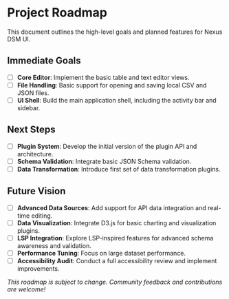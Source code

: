 # Project Roadmap

This document outlines the high-level goals and planned features for Nexus DSM UI.

## Immediate Goals

- [ ] **Core Editor**: Implement the basic table and text editor views.
- [ ] **File Handling**: Basic support for opening and saving local CSV and JSON files.
- [ ] **UI Shell**: Build the main application shell, including the activity bar and sidebar.

## Next Steps

- [ ] **Plugin System**: Develop the initial version of the plugin API and architecture.
- [ ] **Schema Validation**: Integrate basic JSON Schema validation.
- [ ] **Data Transformation**: Introduce first set of data transformation plugins.

## Future Vision

- [ ] **Advanced Data Sources**: Add support for API data integration and real-time editing.
- [ ] **Data Visualization**: Integrate D3.js for basic charting and visualization plugins.
- [ ] **LSP Integration**: Explore LSP-inspired features for advanced schema awareness and validation.
- [ ] **Performance Tuning**: Focus on large dataset performance.
- [ ] **Accessibility Audit**: Conduct a full accessibility review and implement improvements.

*This roadmap is subject to change. Community feedback and contributions are welcome!*
